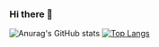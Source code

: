 ### Hi there 👋

![Anurag's GitHub stats](https://github-readme-stats.vercel.app/api?username=ayoul10&theme=dark&show_icons=true)
[![Top Langs](https://github-readme-stats.vercel.app/api/top-langs/?username=ayoul10&layout=compact)](https://github.com/ayoul10/github-readme-stats)

<!--
**ayoul10/ayoul10** is a ✨ _special_ ✨ repository because its `README.md` (this file) appears on your GitHub profile.

Here are some ideas to get you started:

- 🔭 I’m currently working on ...
- 🌱 I’m currently learning ...
- 👯 I’m looking to collaborate on ...
- 🤔 I’m looking for help with ...
- 💬 Ask me about ...
- 📫 How to reach me: ...
- 😄 Pronouns: She/Her
- ⚡ Fun fact: ...


-->
